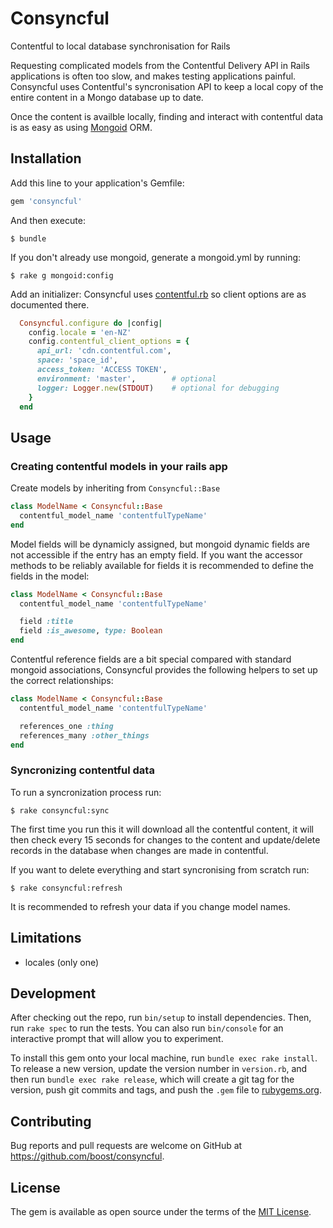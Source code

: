 # Consyncful

Contentful to local database synchronisation for Rails

Requesting complicated models from the Contentful Delivery API in Rails applications is often
too slow, and makes testing applications painful. Consyncful uses Contentful's syncronisation API 
to keep a local copy of the entire content in a Mongo database up to date.

Once the content is availble locally, finding and interact with contentful data is as easy as 
using [Mongoid](https://docs.mongodb.com/mongoid/current/tutorials/mongoid-documents/) ORM. 

## Installation

Add this line to your application's Gemfile:

```ruby
gem 'consyncful'
```

And then execute:

    $ bundle

If you don't already use mongoid, generate a mongoid.yml by running:

    $ rake g mongoid:config

Add an initializer:
Consyncful uses [contentful.rb](https://github.com/contentful/contentful.rb) so client options are as documented there.
```ruby
  Consyncful.configure do |config|
    config.locale = 'en-NZ'
    config.contentful_client_options = {
      api_url: 'cdn.contentful.com',
      space: 'space_id',
      access_token: 'ACCESS TOKEN',
      environment: 'master',        # optional
      logger: Logger.new(STDOUT)    # optional for debugging
    }
  end
```

## Usage

### Creating contentful models in your rails app

Create models by inheriting from `Consyncful::Base`

```ruby
class ModelName < Consyncful::Base
  contentful_model_name 'contentfulTypeName'
end
```

Model fields will be dynamicly assigned, but mongoid dynamic fields are not accessible if the entry has an empty field. If you want the accessor methods to be reliably available for fields it is recommended to define the fields in the model:

```ruby 
class ModelName < Consyncful::Base
  contentful_model_name 'contentfulTypeName'

  field :title
  field :is_awesome, type: Boolean
end
```

Contentful reference fields are a bit special compared with standard mongoid associations, Consyncful provides the following helpers to set up the correct relationships:

```ruby 
class ModelName < Consyncful::Base
  contentful_model_name 'contentfulTypeName'

  references_one :thing
  references_many :other_things
end
```

### Syncronizing contentful data

To run a syncronization process run:

    $ rake consyncful:sync

The first time you run this it will download all the contentful content, it will then check every 15 seconds for changes to the content and update/delete records in the database when changes are made in contentful.

If you want to delete everything and start syncronising from scratch run:

    $ rake consyncful:refresh

It is recommended to refresh your data if you change model names.

 


## Limitations

- locales (only one)

## Development

After checking out the repo, run `bin/setup` to install dependencies. Then, run `rake spec` to run the tests. You can also run `bin/console` for an interactive prompt that will allow you to experiment.

To install this gem onto your local machine, run `bundle exec rake install`. To release a new version, update the version number in `version.rb`, and then run `bundle exec rake release`, which will create a git tag for the version, push git commits and tags, and push the `.gem` file to [rubygems.org](https://rubygems.org).

## Contributing

Bug reports and pull requests are welcome on GitHub at https://github.com/boost/consyncful.

## License

The gem is available as open source under the terms of the [MIT License](https://opensource.org/licenses/MIT).
